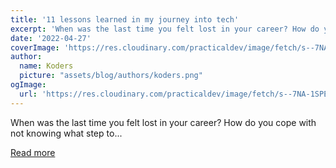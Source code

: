```yaml
---
title: '11 lessons learned in my journey into tech'
excerpt: 'When was the last time you felt lost in your career? How do you cope with not knowing what step to...'
date: '2022-04-27'
coverImage: 'https://res.cloudinary.com/practicaldev/image/fetch/s--7NA-1SPE--/c_imagga_scale,f_auto,fl_progressive,h_420,q_auto,w_1000/https://dev-to-uploads.s3.amazonaws.com/uploads/articles/s5yhxub7vnbzogzrs8tr.jpg'
author:
  name: Koders
  picture: "assets/blog/authors/koders.png"
ogImage:
  url: 'https://res.cloudinary.com/practicaldev/image/fetch/s--7NA-1SPE--/c_imagga_scale,f_auto,fl_progressive,h_420,q_auto,w_1000/https://dev-to-uploads.s3.amazonaws.com/uploads/articles/s5yhxub7vnbzogzrs8tr.jpg'
---
```


When was the last time you felt lost in your career? How do you cope with not knowing what step to...

[Read more](https://dev.to/genevievemasioni/11-lessons-learned-in-my-journey-into-tech-22ge)
